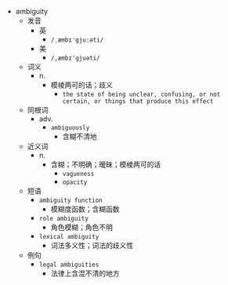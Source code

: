 - ambiguity
  - 发音
    - 英
      - `/ˌæmbɪ'gjuːəti/`
    - 美
      - `/,æmbɪ'ɡjuəti/`
  - 词义
    - n.
      - 模棱两可的话；歧义
        - `the state of being unclear, confusing, or not certain, or things that produce this effect`
  - 同根词
    - adv.
      - `ambiguously`
        - 含糊不清地
  - 近义词
    - n.
      - 含糊；不明确；暧昧；模棱两可的话
        - `vagueness`
        - `opacity`
  - 短语
    - `ambiguity function`
      - 模糊度函数；含糊函数 
    - `role ambiguity`
      - 角色模糊；角色不明 
    - `lexical ambiguity`
      - 词法多义性；词法的歧义性 
  - 例句
    - `legal ambiguities`
      - 法律上含混不清的地方

